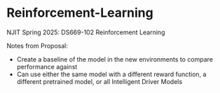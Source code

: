 # Reinforcement-Learning
NJIT Spring 2025: DS669-102 Reinforcement Learning

Notes from Proposal:
- Create a baseline of the model in the new environments to compare performance against
- Can use either the same model with a different reward function, a different pretrained model, or all Intelligent Driver Models
